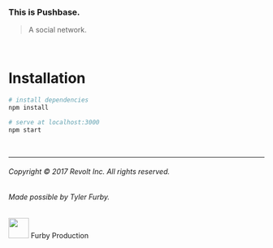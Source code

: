 ### This is Pushbase.
> A social network.

<br/>

# Installation
``` bash
# install dependencies
npm install

# serve at localhost:3000
npm start
```

<br/>

---

###### Copyright © 2017 Revolt Inc. All rights reserved.

###### Made possible by Tyler Furby.

<img src="https://www.dropbox.com/s/40a3rzhaou01vqd/mocha.png?raw=1" height="40px"> Furby Production
